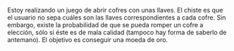 Estoy realizando un juego de abrir cofres con unas llaves. El chiste es que el usuario no sepa cuáles son las llaves correspondientes a cada cofre. Sin embargo, existe la probabilidad de que se pueda romper un cofre a elección, sólo si éste es de mala calidad (tampoco hay forma de saberlo de antemano). El objetivo es conseguir una moeda de oro.
